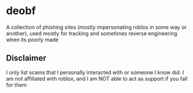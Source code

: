 # deobf

A collection of phishing sites (mostly impersonating roblox in some way or another), used mostly for tracking and sometimes reverse engineering when its poorly made

## Disclaimer

I only list scams that I personally interacted with or someone I know did. I am not affiliated with roblox, and I am NOT able to act as support if you fall for them